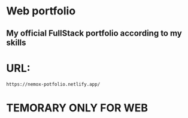 # **Web portfolio**

## My official FullStack portfolio according to my skills

# URL:

`https://nemox-potfolio.netlify.app/`

# **TEMORARY ONLY FOR WEB**
